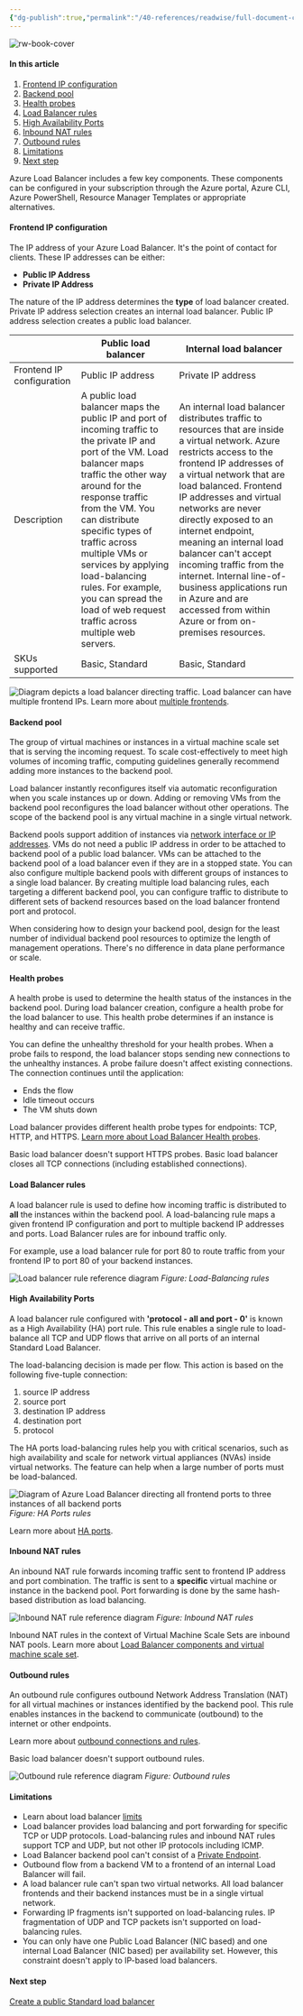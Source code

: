 ```yaml
---
{"dg-publish":true,"permalink":"/40-references/readwise/full-document-contents/azure-load-balancer-components/","tags":["rw/articles"]}
---
```


![rw-book-cover](https://learn.microsoft.com/en-us/media/open-graph-image.png)

#### In this article

1. [Frontend IP configuration](https://learn.microsoft.com/en-us/azure/load-balancer/components#frontend-ip-configuration-)
2. [Backend pool](https://learn.microsoft.com/en-us/azure/load-balancer/components#backend-pool)
3. [Health probes](https://learn.microsoft.com/en-us/azure/load-balancer/components#health-probes)
4. [Load Balancer rules](https://learn.microsoft.com/en-us/azure/load-balancer/components#load-balancer-rules)
5. [High Availability Ports](https://learn.microsoft.com/en-us/azure/load-balancer/components#high-availability-ports)
6. [Inbound NAT rules](https://learn.microsoft.com/en-us/azure/load-balancer/components#inbound-nat-rules)
7. [Outbound rules](https://learn.microsoft.com/en-us/azure/load-balancer/components#outbound-rules)
8. [Limitations](https://learn.microsoft.com/en-us/azure/load-balancer/components#limitations)
9. [Next step](https://learn.microsoft.com/en-us/azure/load-balancer/components#next-step)

Azure Load Balancer includes a few key components. These components can be configured in your subscription through the Azure portal, Azure CLI, Azure PowerShell, Resource Manager Templates or appropriate alternatives.

#### Frontend IP configuration

The IP address of your Azure Load Balancer. It's the point of contact for clients. These IP addresses can be either:

* **Public IP Address**
* **Private IP Address**

The nature of the IP address determines the **type** of load balancer created. Private IP address selection creates an internal load balancer. Public IP address selection creates a public load balancer.

|  | **Public load balancer** | **Internal load balancer** |
| --- | --- | --- |
| Frontend IP configuration | Public IP address | Private IP address |
| Description | A public load balancer maps the public IP and port of incoming traffic to the private IP and port of the VM. Load balancer maps traffic the other way around for the response traffic from the VM. You can distribute specific types of traffic across multiple VMs or services by applying load-balancing rules. For example, you can spread the load of web request traffic across multiple web servers. | An internal load balancer distributes traffic to resources that are inside a virtual network. Azure restricts access to the frontend IP addresses of a virtual network that are load balanced. Frontend IP addresses and virtual networks are never directly exposed to an internet endpoint, meaning an internal load balancer can't accept incoming traffic from the internet. Internal line-of-business applications run in Azure and are accessed from within Azure or from on-premises resources. |
| SKUs supported | Basic, Standard | Basic, Standard |

![Diagram depicts a load balancer directing traffic.](https://learn.microsoft.com/en-us/azure/load-balancer/media/load-balancer-overview/load-balancer.png)
Load balancer can have multiple frontend IPs. Learn more about [multiple frontends](https://learn.microsoft.com/en-us/azure/load-balancer/load-balancer-multivip-overview).

#### Backend pool

The group of virtual machines or instances in a virtual machine scale set that is serving the incoming request. To scale cost-effectively to meet high volumes of incoming traffic, computing guidelines generally recommend adding more instances to the backend pool.

Load balancer instantly reconfigures itself via automatic reconfiguration when you scale instances up or down. Adding or removing VMs from the backend pool reconfigures the load balancer without other operations. The scope of the backend pool is any virtual machine in a single virtual network.

Backend pools support addition of instances via [network interface or IP addresses](https://learn.microsoft.com/en-us/azure/load-balancer/backend-pool-management). VMs do not need a public IP address in order to be attached to backend pool of a public load balancer. VMs can be attached to the backend pool of a load balancer even if they are in a stopped state. You can also configure multiple backend pools with different groups of instances to a single load balancer. By creating multiple load balancing rules, each targeting a different backend pool, you can configure traffic to distribute to different sets of backend resources based on the load balancer frontend port and protocol.

When considering how to design your backend pool, design for the least number of individual backend pool resources to optimize the length of management operations. There's no difference in data plane performance or scale.

#### Health probes

A health probe is used to determine the health status of the instances in the backend pool. During load balancer creation, configure a health probe for the load balancer to use. This health probe determines if an instance is healthy and can receive traffic.

You can define the unhealthy threshold for your health probes. When a probe fails to respond, the load balancer stops sending new connections to the unhealthy instances. A probe failure doesn't affect existing connections. The connection continues until the application:

* Ends the flow
* Idle timeout occurs
* The VM shuts down

Load balancer provides different health probe types for endpoints: TCP, HTTP, and HTTPS. [Learn more about Load Balancer Health probes](https://learn.microsoft.com/en-us/azure/load-balancer/load-balancer-custom-probe-overview).

Basic load balancer doesn't support HTTPS probes. Basic load balancer closes all TCP connections (including established connections).

#### Load Balancer rules

A load balancer rule is used to define how incoming traffic is distributed to **all** the instances within the backend pool. A load-balancing rule maps a given frontend IP configuration and port to multiple backend IP addresses and ports. Load Balancer rules are for inbound traffic only.

For example, use a load balancer rule for port 80 to route traffic from your frontend IP to port 80 of your backend instances.

![Load balancer rule reference diagram](https://learn.microsoft.com/en-us/azure/load-balancer/media/load-balancer-components/lbrules.png)
*Figure: Load-Balancing rules*

#### High Availability Ports

A load balancer rule configured with **'protocol - all and port - 0'** is known as a High Availability (HA) port rule. This rule enables a single rule to load-balance all TCP and UDP flows that arrive on all ports of an internal Standard Load Balancer.

The load-balancing decision is made per flow. This action is based on the following five-tuple connection:

1. source IP address
2. source port
3. destination IP address
4. destination port
5. protocol

The HA ports load-balancing rules help you with critical scenarios, such as high availability and scale for network virtual appliances (NVAs) inside virtual networks. The feature can help when a large number of ports must be load-balanced.

![Diagram of Azure Load Balancer directing all frontend ports to three instances of all backend ports](https://learn.microsoft.com/en-us/azure/load-balancer/media/load-balancer-components/harules.png)
*Figure: HA Ports rules*

Learn more about [HA ports](https://learn.microsoft.com/en-us/azure/load-balancer/load-balancer-ha-ports-overview).

#### Inbound NAT rules

An inbound NAT rule forwards incoming traffic sent to frontend IP address and port combination. The traffic is sent to a **specific** virtual machine or instance in the backend pool. Port forwarding is done by the same hash-based distribution as load balancing.

![Inbound NAT rule reference diagram](https://learn.microsoft.com/en-us/azure/load-balancer/media/load-balancer-components/inboundnatrules.png)
*Figure: Inbound NAT rules*

Inbound NAT rules in the context of Virtual Machine Scale Sets are inbound NAT pools. Learn more about [Load Balancer components and virtual machine scale set](https://learn.microsoft.com/en-us/azure/virtual-machine-scale-sets/virtual-machine-scale-sets-networking#azure-virtual-machine-scale-sets-with-azure-load-balancer).

#### Outbound rules

An outbound rule configures outbound Network Address Translation (NAT) for all virtual machines or instances identified by the backend pool. This rule enables instances in the backend to communicate (outbound) to the internet or other endpoints.

Learn more about [outbound connections and rules](https://learn.microsoft.com/en-us/azure/load-balancer/load-balancer-outbound-connections).

Basic load balancer doesn't support outbound rules.

![Outbound rule reference diagram](https://learn.microsoft.com/en-us/azure/load-balancer/media/load-balancer-components/outbound-rules.png)
*Figure: Outbound rules*

#### Limitations

* Learn about load balancer [limits](https://learn.microsoft.com/en-us/azure/azure-resource-manager/management/azure-subscription-service-limits)
* Load balancer provides load balancing and port forwarding for specific TCP or UDP protocols. Load-balancing rules and inbound NAT rules support TCP and UDP, but not other IP protocols including ICMP.
* Load Balancer backend pool can't consist of a [Private Endpoint](https://learn.microsoft.com/en-us/azure/private-link/private-endpoint-overview).
* Outbound flow from a backend VM to a frontend of an internal Load Balancer will fail.
* A load balancer rule can't span two virtual networks. All load balancer frontends and their backend instances must be in a single virtual network.
* Forwarding IP fragments isn't supported on load-balancing rules. IP fragmentation of UDP and TCP packets isn't supported on load-balancing rules.
* You can only have one Public Load Balancer (NIC based) and one internal Load Balancer (NIC based) per availability set. However, this constraint doesn't apply to IP-based load balancers.

#### Next step

[Create a public Standard load balancer](https://learn.microsoft.com/en-us/azure/load-balancer/quickstart-load-balancer-standard-public-portal)
